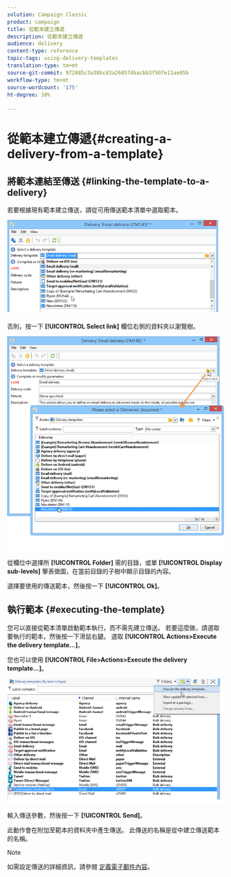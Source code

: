 ```yaml
---
solution: Campaign Classic
product: campaign
title: 從範本建立傳遞
description: 從範本建立傳遞
audience: delivery
content-type: reference
topic-tags: using-delivery-templates
translation-type: tm+mt
source-git-commit: 972885c3a38bcd3a260574bacbb3f507e11ae05b
workflow-type: tm+mt
source-wordcount: '175'
ht-degree: 10%

---
```



# 從範本建立傳遞{#creating-a-delivery-from-a-template}

## 將範本連結至傳送 {#linking-the-template-to-a-delivery}

若要根據現有範本建立傳送，請從可用傳送範本清單中選取範本。

![](assets/s_ncs_user_wizard_select_template.png)

否則，按一下 **[!UICONTROL Select link]** 欄位右側的資料夾以瀏覽樹。

![](assets/s_ncs_user_wizard_choose_link.png)

從欄位中選擇所 **[!UICONTROL Folder]** 需的目錄，或單 **[!UICONTROL Display sub-levels]** 擊表徵圖，在當前目錄的子樹中顯示目錄的內容。

選擇要使用的傳送範本，然後按一下 **[!UICONTROL Ok]**。

## 執行範本 {#executing-the-template}

您可以直接從範本清單啟動範本執行，而不需先建立傳送。 若要這麼做，請選取要執行的範本，然後按一下滑鼠右鍵。 選取 **[!UICONTROL Actions>Execute the delivery template...]**。

您也可以使用 **[!UICONTROL File>Actions>Execute the delivery template...]**。

![](assets/s_ncs_user_template_execute_menu.png)

輸入傳送參數，然後按一下 **[!UICONTROL Send]**。

此動作會在附加至範本的資料夾中產生傳送。 此傳送的名稱是從中建立傳送範本的名稱。

>[!NOTE]
>
>如需設定傳送的詳細資訊，請參閱 [定義電子郵件內容](../../delivery/using/defining-the-email-content.md)。
